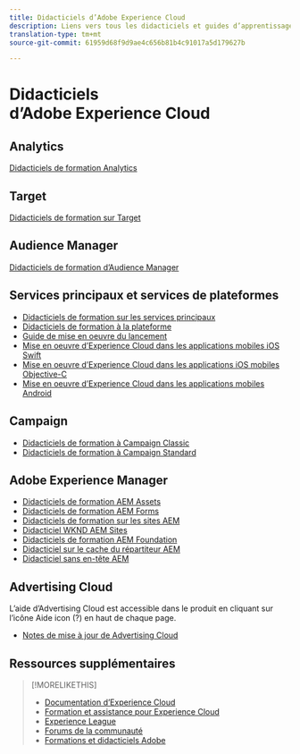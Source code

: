 ```yaml
---
title: Didacticiels d’Adobe Experience Cloud
description: Liens vers tous les didacticiels et guides d’apprentissage d’Experience Cloud
translation-type: tm+mt
source-git-commit: 61959d68f9d9ae4c656b81b4c91017a5d179627b

---
```



# Didacticiels d’Adobe Experience Cloud

## Analytics

[Didacticiels de formation Analytics](https://docs.adobe.com/content/help/en/analytics-learn/tutorials/overview.html)

## Target

[Didacticiels de formation sur Target](https://docs.adobe.com/content/help/en/target-learn/tutorials/overview.html)

## Audience Manager

[Didacticiels de formation d’Audience Manager](https://docs.adobe.com/content/help/en/audience-manager-learn/tutorials/overview.html)

## Services principaux et services de plateformes

* [Didacticiels de formation sur les services principaux](https://docs.adobe.com/content/help/en/core-services-learn/tutorials/overview.html)
* [Didacticiels de formation à la plateforme](https://docs.adobe.com/content/help/en/platform-learn/tutorials/overview.html)
* [Guide de mise en oeuvre du lancement](https://docs.adobe.com/content/help/en/experience-cloud/implementing-in-websites-with-launch/index.html)
* [Mise en oeuvre d’Experience Cloud dans les applications mobiles iOS Swift](https://docs.adobe.com/content/help/en/experience-cloud/implementing-in-mobile-ios-swift-apps-with-launch/index.html)
* [Mise en oeuvre d’Experience Cloud dans les applications iOS mobiles Objective-C](https://docs.adobe.com/content/help/en/experience-cloud/implementing-in-mobile-ios-objective-c-apps-with-launch/index.html)
* [Mise en oeuvre d’Experience Cloud dans les applications mobiles Android](https://docs.adobe.com/content/help/en/experience-cloud/implementing-in-mobile-android-apps-with-launch/index.html)

## Campaign

* [Didacticiels de formation à Campaign Classic](https://docs.adobe.com/content/help/en/campaign-learn/campaign-classic-tutorials/overview.html)
* [Didacticiels de formation à Campaign Standard](https://docs.adobe.com/content/help/en/campaign-learn/campaign-standard-tutorials/overview.html)

## Adobe Experience Manager

* [Didacticiels de formation AEM Assets](https://docs.adobe.com/content/help/en/experience-manager-learn/assets/overview.html)
* [Didacticiels de formation AEM Forms](https://docs.adobe.com/content/help/en/experience-manager-learn/forms/overview.html)
* [Didacticiels de formation sur les sites AEM](https://docs.adobe.com/content/help/en/experience-manager-learn/sites/overview.html)
* [Didacticiel WKND AEM Sites](https://docs.adobe.com/content/help/en/experience-manager-learn/getting-started-wknd-tutorial-develop/overview.html)
* [Didacticiels de formation AEM Foundation](https://docs.adobe.com/content/help/en/experience-manager-learn/assets/overview.html)
* [Didacticiel sur le cache du répartiteur AEM](https://docs.adobe.com/content/help/en/experience-manager-learn/dispatcher-tutorial/overview.html)
* [Didacticiel sans en-tête AEM](https://docs.adobe.com/content/help/en/experience-manager-learn/getting-started-with-aem-headless/overview.html)

## Advertising Cloud

L’aide d’Advertising Cloud est accessible dans le produit en cliquant sur l’icône Aide icon (?) en haut de chaque page.

* [Notes de mise à jour de Advertising Cloud](https://docs.adobe.com/content/help/en/release-notes/experience-cloud/current.html#adcloud)

## Ressources supplémentaires

> [!MORELIKETHIS]
>
>* [Documentation d’Experience Cloud](https://docs.adobe.com/content/help/en/experience-cloud/user-guides/home.html)
>* [Formation et assistance pour Experience Cloud](https://helpx.adobe.com/support/experience-cloud.html)
>* [Experience League](https://experienceleague.adobe.com/)
>* [Forums de la communauté](https://forums.adobe.com/community/experience-cloud/)
>* [Formations et didacticiels Adobe](https://helpx.adobe.com/learning.html?promoid=KAUDK)


<!--
<table>
<tr>
  <td>
    <a href="https://helpx.adobe.com/support/experience-cloud.html">
    <img alt="Learn & Support" src="/assets/roles.png"/>
    </a>
    <div>
    <a href="https://helpx.adobe.com/support/experience-cloud.html"><strong>Learn & Support</strong></a>
    </div>
    <em>Discover resources for learning Experience Cloud solutions.</em>
    <br>
  </td>
  <td>
    <a href="https://experienceleague.adobe.com/">
      <img alt="experience league" src="/assets/design.png">
    </a>
    <div>
    <a href="https://experienceleague.adobe.com/"><strong>Experience League</strong></a>
    </div>
    <em>Learn about key learning resources and upcoming events.</em>
    <br>
  </td>
  <td>
    <a href="https://forums.adobe.com/community/experience-cloud/">
      <img alt="form" src="/assets/dev.png">
    </a>
    <div>
    <a href="https://forums.adobe.com/community/experience-cloud/"><strong>Community Forums</strong></a>
    </div>
    <em>Interact with the Experience Cloud community.</em>
    <br>
  </td>
</tr>
</table>
-->
